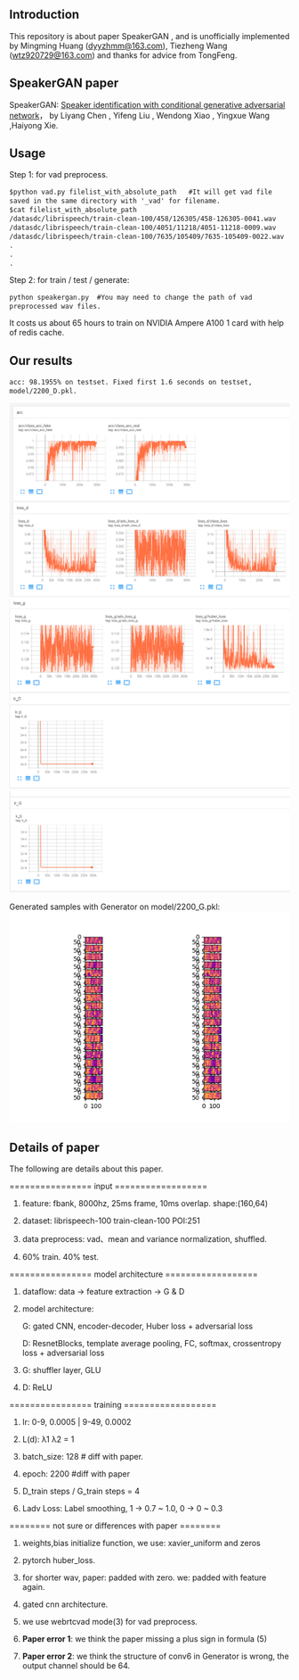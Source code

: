 ## Introduction ##

This repository is about paper SpeakerGAN , and is unofficially implemented by Mingming Huang (dyyzhmm@163.com), Tiezheng Wang (wtz920729@163.com) and thanks for advice from TongFeng.

## SpeakerGAN paper ##

SpeakerGAN: [Speaker identification with conditional generative adversarial network](https://www.researchgate.net/publication/344057150_SpeakerGAN_Speaker_Identification_with_Conditional_Generative_Adversarial_Network)， by Liyang Chen , Yifeng Liu , Wendong Xiao , Yingxue Wang ,Haiyong Xie.

## Usage ##
Step 1: for vad preprocess.
    
    $python vad.py filelist_with_absolute_path   #It will get vad file saved in the same directory with '_vad' for filename.
    $cat filelist_with_absolute_path
    /datasdc/librispeech/train-clean-100/458/126305/458-126305-0041.wav
    /datasdc/librispeech/train-clean-100/4051/11218/4051-11218-0009.wav
    /datasdc/librispeech/train-clean-100/7635/105409/7635-105409-0022.wav
    .
    .
    .

Step 2: for train / test / generate: 

	python speakergan.py  #You may need to change the path of vad preprocessed wav files.

It costs us about 65 hours to train on NVIDIA Ampere A100 1 card with help of redis cache.
    
## Our results ##

	acc: 98.1955% on testset. Fixed first 1.6 seconds on testset, model/2200_D.pkl.
    

![Alt accuracy](logs/acc.png)    
![Alt loss_d_loss_g](logs/loss.png)   
![Alt learning_rate](logs/lr.png)   

Generated samples with Generator on model/2200_G.pkl:
![Alt generated_feature](logs/gen.png)   
    
## Details of paper ##

The following are details about this paper.

================ input ==================

1. feature: fbank, 8000hz, 25ms frame, 10ms overlap. shape:(160,64)

2. dataset: librispeech-100 train-clean-100  POI:251

3. data preprocess:  vad、mean and variance normalization, shuffled.

4. 60% train. 40% test.


================ model architecture ==================

1. dataflow: data -> feature extraction -> G & D

2. model architecture:

      G: gated CNN, encoder-decoder, Huber loss + adversarial loss
   
      D: ResnetBlocks, template average pooling, FC, softmax, crossentropy loss + adversarial loss

3. G: shuffler layer, GLU

4. D: ReLU


================ training ==================

1. lr: 0-9, 0.0005 | 9-49, 0.0002

2. L(d): λ1 λ2 = 1

3. batch_size: 128 # diff with paper.

4. epoch: 2200 #diff with paper

5. D_train steps / G_train steps = 4

6. Ladv Loss: Label smoothing, 1 -> 0.7 ~ 1.0, 0 -> 0 ~ 0.3


======== not sure or differences with paper ========

1. weights,bias initialize function, we use: xavier_uniform and zeros

2. pytorch huber_loss.

3. for shorter wav, paper: padded with zero. we: padded with feature again.

4. gated cnn architecture.

5. we use webrtcvad mode(3) for vad preprocess.

6. **Paper error 1**: we think the paper missing a plus sign in formula (5)

7. **Paper error 2**: we think the structure of conv6 in Generator is wrong, the output channel should be 64.


